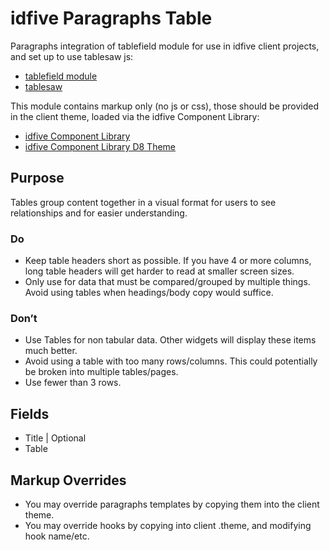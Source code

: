 # idfive Paragraphs Table

Paragraphs integration of tablefield module for use in idfive client projects, and set up to use tablesaw js:

- [tablefield module](https://www.drupal.org/project/tablefield)
- [tablesaw](https://github.com/filamentgroup/tablesaw)

This module contains markup only (no js or css), those should be provided in the client theme, loaded via the idfive Component Library:

- [idfive Component Library](https://bitbucket.org/idfivellc/idfive-component-library)
- [idfive Component Library D8 Theme](https://bitbucket.org/idfivellc/idfive-component-library-d8-theme)

## Purpose

Tables group content together in a visual format for users to see relationships and for easier understanding.

### Do

- Keep table headers short as possible. If you have 4 or more columns, long table headers will get harder to read at smaller screen sizes.
- Only use for data that must be compared/grouped by multiple things. Avoid using tables when headings/body copy would suffice.

### Don’t

- Use Tables for non tabular data. Other widgets will display these items much better.
- Avoid using a table with too many rows/columns. This could potentially be broken into multiple tables/pages.
- Use fewer than 3 rows.

## Fields

- Title | Optional
- Table

## Markup Overrides

- You may override paragraphs templates by copying them into the client theme.
- You may override hooks by copying into client .theme, and modifying hook name/etc.
